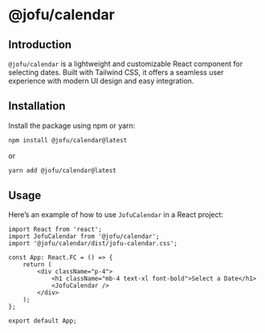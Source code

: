 # @jofu/calendar

## Introduction

`@jofu/calendar` is a lightweight and customizable React component for selecting dates. Built with Tailwind CSS, it offers a seamless user experience with modern UI design and easy integration.

## Installation

Install the package using npm or yarn:

```sh
npm install @jofu/calendar@latest
```

or

```sh
yarn add @jofu/calendar@latest
```

## Usage

Here’s an example of how to use `JofuCalendar` in a React project:

```tsx
import React from 'react';
import JofuCalendar from '@jofu/calendar';
import '@jofu/calendar/dist/jofu-calendar.css';

const App: React.FC = () => {
    return (
        <div className="p-4">
            <h1 className="mb-4 text-xl font-bold">Select a Date</h1>
            <JofuCalendar />
        </div>
    );
};

export default App;
```
